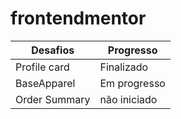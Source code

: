 # frontendmentor



Desafios  | Progresso
--------- | ------
Profile card | Finalizado
BaseApparel | Em progresso
Order Summary | não iniciado
